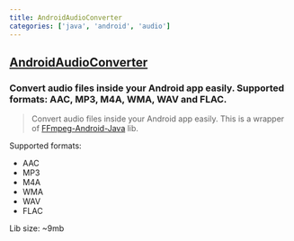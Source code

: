 ```yaml
---
title: AndroidAudioConverter
categories: ['java', 'android', 'audio']
---
```

## [AndroidAudioConverter](https://github.com/adrielcafe/AndroidAudioConverter)

### Convert audio files inside your Android app easily. Supported formats: AAC, MP3, M4A, WMA, WAV and FLAC.


> Convert audio files inside your Android app easily. This is a wrapper of [FFmpeg-Android-Java](https://github.com/WritingMinds/ffmpeg-android-java) lib.

Supported formats:
* AAC
* MP3
* M4A
* WMA
* WAV
* FLAC

Lib size: ~9mb
